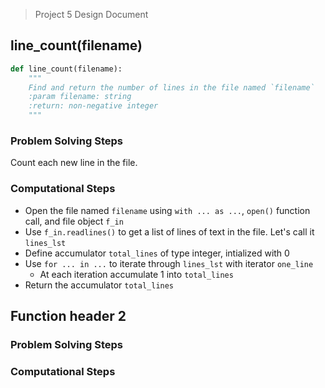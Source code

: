 > Project 5 Design Document

## line_count(filename)
```python
def line_count(filename):
    """
    Find and return the number of lines in the file named `filename`
    :param filename: string
    :return: non-negative integer
    """
```

### Problem Solving Steps
Count each new line in the file. 

### Computational Steps
- Open the file named `filename` using `with ... as ...`, `open()` 
  function call, and file object `f_in` 
- Use `f_in.readlines()` to get a list of lines of text in the file. Let's call it `lines_lst`
- Define accumulator `total_lines` of type integer, intialized with 0
- Use `for ... in ...`  to iterate through `lines_lst` with iterator `one_line`
  - At each iteration accumulate 1 into `total_lines`
- Return the accumulator `total_lines`


## Function header 2

### Problem Solving Steps

### Computational Steps


